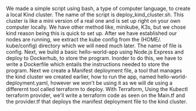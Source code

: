 We made a simple script using bash, a type of computer language, to create a local Kind cluster. The name of the script is deploy_kind_cluster.sh. This cluster is like a mini version of a real one and is set up right on your own computer locally. We have other method like, minikube, K3s, but we chose kind reason being this is quick to set up.   After we have established our nodes are running, we extract the kube config from the (HOME/. kube/config) directory which we will need much later. The name of file is config. Next, we build a basic hello-world-app using Node.js Express and deploy to Dockerhub, to store the program. Inorder to do this, we have to write a Dockerfile which entails the instructions needed to store the program. Next we create a Manifest deployment file, a tool that manages the kind cluster we created earlier, how to run the app, named hello-world-deployment.yaml, however we won't be using it as we will de using a differernt tool called terraform to deploy. With Terraform, Using the Kubectl terraform provider, we'll write a terraform code as seen on the Main.tf and the provider.tf that deploys the manifest deployment file to the kind cluster.
